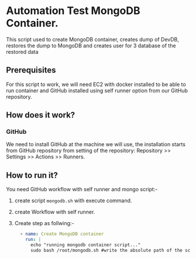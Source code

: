 # Automation Test MongoDB Container.

This script used to create MongoDB container, creates dump of DevDB, restores the dump to MongoDB and creates user for 3 database of the restored data

## Prerequisites
For this script to work, we will need EC2 with docker installed to be able to run container and GitHub installed using self runner option from our GitHub repository.

## How does it work?

### GitHub 
We need to install GitHub at the machine we will use, the installation starts from GitHub repository from setting of the repository:
Repository >> Settings >> Actions >> Runners.

## How to run it?
You need GitHub workflow with self runner and mongo script:- 
1) create script `mongodb.sh` with execute command.
2) create Workflow with self runner.
3) Create step as follwing:- 

    ```yaml
      - name: Create MongoDB container
        run: |
          echo "running mongodb container script..."
          sudo bash /root/mongodb.sh #write the absolute path of the scipt inside machine.
    ```
